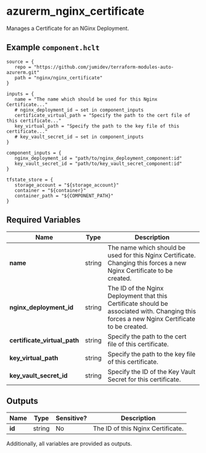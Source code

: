 # azurerm_nginx_certificate

Manages a Certificate for an NGinx Deployment.

## Example `component.hclt`

```hcl
source = {
   repo = "https://github.com/jumidev/terraform-modules-auto-azurerm.git"   
   path = "nginx/nginx_certificate"   
}

inputs = {
   name = "The name which should be used for this Nginx Certificate..."   
   # nginx_deployment_id → set in component_inputs
   certificate_virtual_path = "Specify the path to the cert file of this certificate..."   
   key_virtual_path = "Specify the path to the key file of this certificate..."   
   # key_vault_secret_id → set in component_inputs
}

component_inputs = {
   nginx_deployment_id = "path/to/nginx_deployment_component:id"   
   key_vault_secret_id = "path/to/key_vault_secret_component:id"   
}

tfstate_store = {
   storage_account = "${storage_account}"   
   container = "${container}"   
   container_path = "${COMPONENT_PATH}"   
}

```

## Required Variables

| Name | Type |  Description |
| ---- | --------- |  ----------- |
| **name** | string |  The name which should be used for this Nginx Certificate. Changing this forces a new Nginx Certificate to be created. | 
| **nginx_deployment_id** | string |  The ID of the Nginx Deployment that this Certificate should be associated with. Changing this forces a new Nginx Certificate to be created. | 
| **certificate_virtual_path** | string |  Specify the path to the cert file of this certificate. | 
| **key_virtual_path** | string |  Specify the path to the key file of this certificate. | 
| **key_vault_secret_id** | string |  Specify the ID of the Key Vault Secret for this certificate. | 



## Outputs

| Name | Type | Sensitive? | Description |
| ---- | ---- | --------- | --------- |
| **id** | string | No  | The ID of this Nginx Certificate. | 

Additionally, all variables are provided as outputs.
